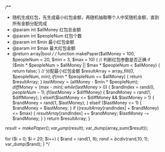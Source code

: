/**
 * 随机生成红包，先生成最小红包金额，再随机抽取哪个人中奖随机金额，直到所有金额分配完成
 * @param int $allMoney 红包总金额
 * @param int $peopleNum 红包个数
 * @param int $min 最小红包金额
 * @param int $max 最大红包金额
 * @return array|bool
 */
/*
function makePaper($allMoney = 100, $peopleNum = 20, $min = 3, $max = 10)
{
    // 判断红包参数是否正确
    if ($min * $peopleNum > $allMoney || $max * $peopleNum < $allMoney) {
        return false;
    }
    // 分配最小红包金额
    $resultArray = array_fill(0, $peopleNum, $min);
    if ($min * $peopleNum == $allMoney) {
        return $resultArray;
    }
    $lastMoney = ($allMoney - $min * $peopleNum);
    $diffMoney = ($max - $min);
    while ($lastMoney > 0) {
        $randIndex = rand(0, $peopleNum - 1);
        if ($lastMoney > $diffMoney) {
            $randMoney = rand(1, $diffMoney);
        } elseif($lastMoney <= $diffMoney && $lastMoney > 1) {
            $randMoney = rand(1, $lastMoney);
        } elseif ($lastMoney <= 1) {
            $randMoney = $lastMoney;
        }
        if (($resultArray[$randIndex] + $randMoney) <= $max) {
            $resultArray[$randIndex] += $randMoney;
            $lastMoney -= $randMoney;
        }
    }
    return $resultArray;
}

$result = makePaper();
var_dump($result);
var_dump(array_sum($result));

for ($i = 0; $i < 20; $i++) {
    $rand = rand(1, 9);
    $rand = bcdiv($rand,10, 1);
    var_dump($rand);
}
*/
